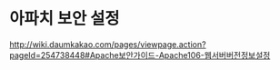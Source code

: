 # 아파치 보안 설정

http://wiki.daumkakao.com/pages/viewpage.action?pageId=254738448#Apache보안가이드-Apache106-웹서버버전정보설정

